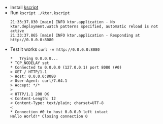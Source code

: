 - Install [kscript](https://github.com/holgerbrandl/kscript)
- Run `kscript ./ktor.kscript`
  ```
  21:33:37.830 [main] INFO ktor.application - No ktor.deployment.watch patterns specified, automatic reload is not active
  21:33:37.865 [main] INFO ktor.application - Responding at http://0.0.0.0:8080
  ```
- Test it works `curl -v http://0.0.0.0:8080`
  ```
  *   Trying 0.0.0.0...
  * TCP_NODELAY set
  * Connected to 0.0.0.0 (127.0.0.1) port 8080 (#0)
  > GET / HTTP/1.1
  > Host: 0.0.0.0:8080
  > User-Agent: curl/7.64.1
  > Accept: */*
  > 
  < HTTP/1.1 200 OK
  < Content-Length: 12
  < Content-Type: text/plain; charset=UTF-8
  < 
  * Connection #0 to host 0.0.0.0 left intact
  Hello World!* Closing connection 0
  ```
